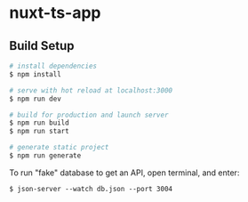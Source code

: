 # nuxt-ts-app

## Build Setup

```bash
# install dependencies
$ npm install

# serve with hot reload at localhost:3000
$ npm run dev

# build for production and launch server
$ npm run build
$ npm run start

# generate static project
$ npm run generate
```

To run "fake" database to get an API, open terminal, and enter:

`$ json-server --watch db.json --port 3004`